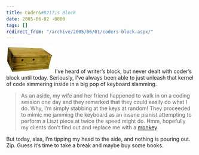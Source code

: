 ```yaml
---
title: Coder&#8217;s Block
date: 2005-06-02 -0800
tags: []
redirect_from: "/archive/2005/06/01/coders-block.aspx/"
---
```


![block](/images/block.jpg) I’ve heard of writer’s block, but never
dealt with coder’s block until today. Seriously, I’ve always been able
to just unleash that kernel of code simmering inside in a big pop of
keyboard slamming.

> As an aside, my wife and her friend happened to walk in on a coding
> session one day and they remarked that they could easily do what I do.
> Why, I’m simply stabbing at the keys at random! They proceeded to
> mimic me jamming the keyboard as an insane pianist attempting to
> perform a Liszt piece at twice the speed might do. Hmm, hopefully my
> clients don’t find out and replace me with a
> [monkey](http://www.newtechusa.com/ppi/main.asp).

But today, alas, I’m tipping my head to the side, and nothing is pouring
out. Zip. Guess it’s time to take a break and maybe buy some books.

